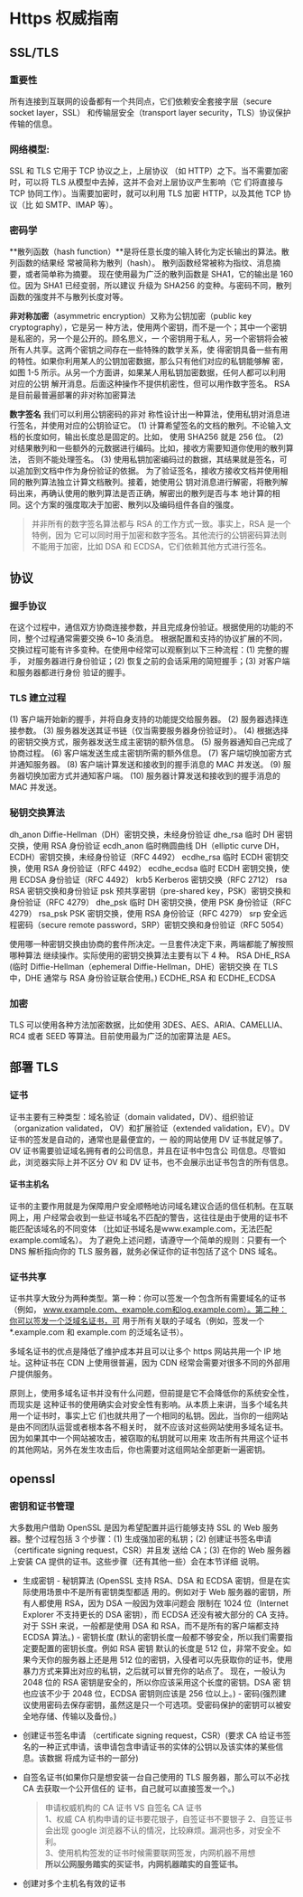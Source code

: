 # Https 权威指南

## SSL/TLS

### 重要性

所有连接到互联网的设备都有一个共同点，它们依赖安全套接字层（secure socket layer，SSL）
和传输层安全（transport layer security，TLS）协议保护传输的信息。

### 网络模型:

SSL 和 TLS 它用于 TCP 协议之上，上层协议
（如 HTTP）之下。当不需要加密时，可以将 TLS 从模型中去掉，这并不会对上层协议产生影响（它
们将直接与 TCP 协同工作）。当需要加密时，就可以利用 TLS 加密 HTTP，以及其他 TCP 协议（比
如 SMTP、IMAP 等）。

### 密码学

**散列函数（hash function）**是将任意长度的输入转化为定长输出的算法。散列函数的结果经
常被简称为散列（hash）。 散列函数经常被称为指纹、消息摘要，或者简单称为摘要。
现在使用最为广泛的散列函数是 SHA1，它的输出是 160 位。因为 SHA1 已经变弱，所以建议
升级为 SHA256 的变种。与密码不同，散列函数的强度并不与散列长度对等。

**非对称加密**（asymmetric encryption）又称为公钥加密（public key cryptography），它是另一
种方法，使用两个密钥，而不是一个；其中一个密钥是私密的，另一个是公开的。顾名思义，一
个密钥用于私人，另一个密钥将会被所有人共享。这两个密钥之间存在一些特殊的数学关系，使
得密钥具备一些有用的特性。如果你利用某人的公钥加密数据，那么只有他们对应的私钥能够解
密，如图 1-5 所示。从另一个方面讲，如果某人用私钥加密数据，任何人都可以利用对应的公钥
解开消息。后面这种操作不提供机密性，但可以用作数字签名。 RSA 是目前最普遍部署的非对称加密算法

**数字签名** 我们可以利用公钥密码的非对
称性设计出一种算法，使用私钥对消息进行签名，并使用对应的公钥验证它。
(1) 计算希望签名的文档的散列。不论输入文档的长度如何，输出长度总是固定的。比如，
使用 SHA256 就是 256 位。
(2) 对结果散列和一些额外的元数据进行编码。比如，接收方需要知道你使用的散列算法，
否则不能处理签名。
(3) 使用私钥加密编码过的数据，其结果就是签名，可以追加到文档中作为身份验证的依据。
为了验证签名，接收方接收文档并使用相同的散列算法独立计算文档散列。接着，她使用公
钥对消息进行解密，将散列解码出来，再确认使用的散列算法是否正确，解密出的散列是否与本
地计算的相同。这个方案的强度取决于加密、散列以及编码组件各自的强度。

> 并非所有的数字签名算法都与 RSA 的工作方式一致。事实上，RSA 是一个特例，因为
> 它可以同时用于加密和数字签名。其他流行的公钥密码算法则不能用于加密，比如
> DSA 和 ECDSA，它们依赖其他方式进行签名。

## 协议

### 握手协议

在这个过程中，通信双方协商连接参数，并且完成身份验证。根据使用的功能的不同，整个过程通常需要交换 6~10 条消息。
根据配置和支持的协议扩展的不同，交换过程可能有许多变种。在使用中经常可以观察到以下三种流程：(1) 完整的握手，
对服务器进行身份验证；(2) 恢复之前的会话采用的简短握手；(3) 对客户端和服务器都进行身份
验证的握手。

### TLS 建立过程

(1) 客户端开始新的握手，并将自身支持的功能提交给服务器。
(2) 服务器选择连接参数。
(3) 服务器发送其证书链（仅当需要服务器身份验证时）。
(4) 根据选择的密钥交换方式，服务器发送生成主密钥的额外信息。
(5) 服务器通知自己完成了协商过程。
(6) 客户端发送生成主密钥所需的额外信息。
(7) 客户端切换加密方式并通知服务器。
(8) 客户端计算发送和接收到的握手消息的 MAC 并发送。
(9) 服务器切换加密方式并通知客户端。
(10) 服务器计算发送和接收到的握手消息的 MAC 并发送。

### 秘钥交换算法

dh_anon Diffie-Hellman（DH）密钥交换，未经身份验证
dhe_rsa 临时 DH 密钥交换，使用 RSA 身份验证
ecdh_anon 临时椭圆曲线 DH（elliptic curve DH，ECDH）密钥交换，未经身份验证（RFC 4492）
ecdhe_rsa 临时 ECDH 密钥交换，使用 RSA 身份验证（RFC 4492）
ecdhe_ecdsa 临时 ECDH 密钥交换，使用 ECDSA 身份验证（RFC 4492）
krb5 Kerberos 密钥交换（RFC 2712）
rsa RSA 密钥交换和身份验证
psk 预共享密钥（pre-shared key，PSK）密钥交换和身份验证（RFC 4279）
dhe_psk 临时 DH 密钥交换，使用 PSK 身份验证（RFC 4279）
rsa_psk PSK 密钥交换，使用 RSA 身份验证（RFC 4279）
srp 安全远程密码（secure remote password，SRP）密钥交换和身份验证（RFC 5054）

使用哪一种密钥交换由协商的套件所决定。一旦套件决定下来，两端都能了解按照哪种算法
继续操作。实际使用的密钥交换算法主要有以下 4 种。
RSA
DHE_RSA (临时 Diffie-Hellman（ephemeral Diffie-Hellman，DHE）密钥交换 在 TLS 中，DHE 通常与 RSA 身份验证联合使用。)
ECDHE_RSA 和 ECDHE_ECDSA

### 加密

TLS 可以使用各种方法加密数据，比如使用 3DES、AES、ARIA、CAMELLIA、RC4 或者 SEED
等算法。目前使用最为广泛的加密算法是 AES。

## 部署 TLS

### 证书

证书主要有三种类型：域名验证（domain validated，DV）、组织验证（organization validated，
OV）和扩展验证（extended validation，EV）。DV 证书的签发是自动的，通常也是最便宜的，一
般的网站使用 DV 证书就足够了。OV 证书需要验证域名拥有者的公司信息，并且在证书中包含公
司信息。尽管如此，浏览器实际上并不区分 OV 和 DV 证书，也不会展示出证书包含的所有信息。

#### 证书主机名

证书的主要作用就是为保障用户安全顺畅地访问域名建议合适的信任机制。在互联网上，用
户经常会收到一些证书域名不匹配的警告，这往往是由于使用的证书不能匹配该域名的不同变体
（比如证书域名是www.example.com，无法匹配example.com域名）。
为了避免上述问题，请遵守一个简单的规则：只要有一个 DNS 解析指向你的 TLS 服务器，就务必保证你的证书包括了这个 DNS 域名。

### 证书共享

证书共享大致分为两种类型。第一种：你可以签发一个包含所有需要域名的证书（例如，
www.example.com、example.com和log.example.com）。第二种：你可以签发一个泛域名证书，可
用于所有关联的子域名（例如，签发一个\*.example.com 和 example.com 的泛域名证书）。

多域名证书的优点是降低了维护成本并且可以让多个 https 网站共用一个 IP 地址。这种证书在
CDN 上使用很普遍，因为 CDN 经常会需要对很多不同的外部用户提供服务。

原则上，使用多域名证书并没有什么问题，但前提是它不会降低你的系统安全性，而现实是
这种证书的使用确实会对安全性有影响。从本质上来讲，当多个域名共用一个证书时，事实上它
们也就共用了一个相同的私钥。因此，当你的一组网站是由不同团队运营或者根本各不相关时，
就不应该对这些网站使用多域名证书。因为如果其中一个网站被攻击，被窃取的私钥就可以用来
攻击所有共用这个证书的其他网站，另外在发生攻击后，你也需要对这组网站全部更新一遍密钥。

## openssl

### 密钥和证书管理

大多数用户借助 OpenSSL 是因为希望配置并运行能够支持 SSL 的 Web 服务器。整个过程包括 3
个步骤：(1) 生成强加密的私钥；(2) 创建证书签名申请（certificate signing request，CSR）并且发
送给 CA；(3) 在你的 Web 服务器上安装 CA 提供的证书。这些步骤（还有其他一些）会在本节详细
说明。

- 生成密钥 - 秘钥算法 (OpenSSL 支持 RSA、DSA 和 ECDSA 密钥，但是在实际使用场景中不是所有密钥类型都适
  用的。例如对于 Web 服务器的密钥，所有人都使用 RSA，因为 DSA 一般因为效率问题会
  限制在 1024 位（Internet Explorer 不支持更长的 DSA 密钥），而 ECDSA 还没有被大部分的
  CA 支持。对于 SSH 来说，一般都是使用 DSA 和 RSA，而不是所有的客户端都支持 ECDSA
  算法。) - 密钥长度 (默认的密钥长度一般都不够安全，所以我们需要指定要配置的密钥长度。例如 RSA 密钥
  默认的长度是 512 位，非常不安全。如果今天你的服务器上还是用 512 位的密钥，入侵者可以先获取你的证书，使用暴力方式来算出对应的私钥，之后就可以冒充你的站点了。
  现在，一般认为 2048 位的 RSA 密钥是安全的，所以你应该采用这个长度的密钥。DSA 密
  钥也应该不少于 2048 位，ECDSA 密钥则应该是 256 位以上。) - 密码(强烈建议使用密码去保存密钥，虽然这是只一个可选项。受密码保护的密钥可以被安全地存储、传输以及备份。)
- 创建证书签名申请 （certificate signing request，CSR）(要求 CA
  给证书签名的一种正式申请，该申请包含申请证书的实体的公钥以及该实体的某些信息。该数据
  将成为证书的一部分)

- 自签名证书(如果你只是想安装一台自己使用的 TLS 服务器，那么可以不必找 CA 去获取一个公开信任的
  证书，自己就可以直接签发一个。)

  > 申请权威机构的 CA 证书 VS 自签名 CA 证书  
  > 1、权威 CA 机构申请的证书要花银子，自签证书不要银子
  > 2、自签证书会出现 google 浏览器不认的情况，比较麻烦。漏洞也多，对安全不利。  
  > 3、使用机构签发的证书时候需要联网签发，内网机器不用想  
  > **所以公网服务踏实的买证书，内网机器踏实的自签证书。**

- 创建对多个主机名有效的证书
